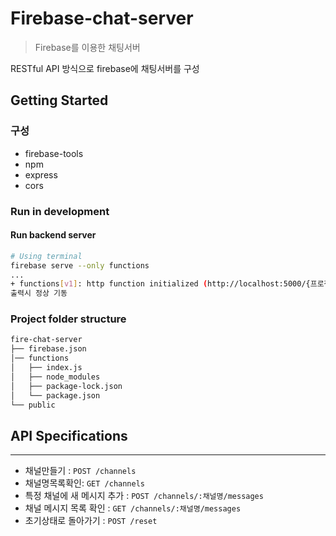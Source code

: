 # Firebase-chat-server
> Firebase를 이용한 채팅서버

RESTful API 방식으로 firebase에 채팅서버를 구성

## Getting Started

### 구성
- firebase-tools
- npm
- express
- cors

### Run in development
#### Run backend server
``` bash
# Using terminal  
firebase serve --only functions
...
+ functions[v1]: http function initialized (http://localhost:5000/{프로젝트ID}/us-central1/v1 
출력시 정상 기동
```

### Project folder structure
``` bash
fire-chat-server
├── firebase.json
│── functions
│   ├── index.js
│   ├── node_modules
│   ├── package-lock.json
│   └── package.json
└── public
```

## API Specifications

----
* 채널만들기 : `POST /channels`
* 채널명목록확인: `GET /channels`
* 특정 채널에 새 메시지 추가 : `POST /channels/:채널명/messages`
* 채널 메시지 목록 확인 : `GET /channels/:채널명/messages`
* 초기상태로 돌아가기 : `POST /reset`
